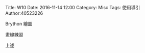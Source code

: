 Title: W10
Date: 2016-11-14 12:00
Category: Misc
Tags: 使用導引
Author:40523226

Brython 繪圖

<!-- PELICAN_END_SUMMARY -->

畫線練習

<!-- 導入 Brython 標準程式庫 -->
<script type="text/javascript" 
    src="https://cdn.rawgit.com/brython-dev/brython/master/www/src/brython_dist.js">
</script>

<!-- 啟動 Brython -->
<script>
window.onload=function(){
brython(1);
}
</script>


<!-- 以下實際利用  Brython 畫兩條直線 -->

<canvas id="japanflag1" width="600" height="200"></canvas>

<script type="text/python3">
from browser import document as doc
import math
# 準備繪圖畫布
canvas = doc["japanflag1"]
ctx = canvas.getContext("2d")

# 以下可以利用 ctx 物件進行畫圖
# 先畫一條直線
ctx.beginPath()
# 設定線的寬度為 1 個單位
ctx.lineWidth = 1
# 將畫筆移動到 (100, 100) 座標點
ctx.moveTo(100, 100)
# 然後畫直線到 (150, 200) 座標點
ctx.lineTo(150, 200)
# 畫右上左下的斜線
ctx.moveTo(150, 100)
ctx.lineTo(100, 200)
# 設定顏色為藍色, 也可以使用 "rgb(0, 0, 255)" 字串設定顏色值
ctx.strokeStyle = "blue"
# 實際執行畫線
ctx.stroke()
ctx.closePath()
</script>

<!-- 以下實際利用  Brython 畫上下垂直線 -->

<canvas id="japanflag2" width="600" height="200"></canvas>

<script type="text/python3">
from browser import document as doc
import math
# 準備繪圖畫布
canvas = doc["japanflag2"]
ctx = canvas.getContext("2d")

# 以下可以利用 ctx 物件進行畫圖
# 先畫一條直線
ctx.beginPath()
# 設定線的寬度為 1 個單位
ctx.lineWidth = 1

for i in range(5):
    ctx.moveTo(100+i*10, 100)
    ctx.lineTo(100+i*10, 200)

# 設定顏色為藍色, 也可以使用 "rgb(0, 0, 255)" 字串設定顏色值
ctx.strokeStyle = "blue"
# 實際執行畫線
ctx.stroke()
ctx.closePath()
</script>

<!-- 以下實際利用  Brython 畫方格線 -->

<canvas id="japanflag3" width="600" height="300"></canvas>

<div id="container3"></div>

<script type="text/python3">
from browser import document as doc
from browser import html
import math
import re
# 準備繪圖畫布
canvas = doc["japanflag3"]
container = doc["container3"]
ctx = canvas.getContext("2d")
# 以下可以利用 ctx 物件進行畫圖

# 水平線
for i in range(5):
    ctx.beginPath()
# 設定線的寬度為 1 個單位
    if i == 0:
        ctx.lineWidth = 7
    else:
        ctx.lineWidth = 1
    ctx.moveTo(99, 100+i*30)
    ctx.lineTo(201, 100+i*30)
    # 設定顏色為藍色, 也可以使用 "rgb(0, 0, 255)" 字串設定顏色值
    ctx.strokeStyle = "blue"
    ctx.stroke()
    ctx.closePath()

# 垂直線
for i in range(6):
    ctx.beginPath()
# 設定線的寬度為 1 個單位
    ctx.lineWidth = 1
    ctx.moveTo(100+i*20, 100)
    ctx.lineTo(100+i*20, 220)
    # 設定顏色為藍色, 也可以使用 "rgb(0, 0, 255)" 字串設定顏色值
    ctx.strokeStyle = "blue"
    ctx.stroke()
    ctx.closePath()

# 1 與 AMajor
ctx.beginPath()
ctx.fillStyle = 'black'
ctx.strokeStyle = "black"
ctx.font = "30px Arial"
ctx.fillText("AMajor", 100, 70)


# 1
ctx.beginPath()
ctx.fillStyle = 'black'
ctx.strokeStyle = "black"
ctx.arc(140, 145, 9, 0, 2*math.pi, False)
ctx.fill()
ctx.stroke()
ctx.closePath()

ctx.beginPath()
ctx.fillStyle = 'white'
ctx.font = "16px Arial"
ctx.fillText("1", 135, 150)
ctx.fill()
ctx.stroke()
ctx.closePath()

# 2
ctx.beginPath()
ctx.fillStyle = 'black'
ctx.strokeStyle = "black"
ctx.arc(160, 145, 9, 0, 2*math.pi, False)
ctx.fill()
ctx.stroke()
ctx.closePath()

ctx.beginPath()
ctx.fillStyle = 'white'
ctx.font = "16px Arial"
ctx.fillText("2", 155, 150)
ctx.fill()
ctx.stroke()
ctx.closePath()

# 3
ctx.beginPath()
ctx.fillStyle = 'black'
ctx.strokeStyle = "black"
ctx.arc(180, 145, 9, 0, 2*math.pi, False)
ctx.fill()
ctx.stroke()
ctx.closePath()

ctx.beginPath()
ctx.fillStyle = 'white'
ctx.font = "16px Arial"
ctx.fillText("3", 175, 150)
ctx.fill()
ctx.stroke()
ctx.closePath()

# o
ctx.beginPath()
ctx.arc(120, 80, 5, 0, 2*math.pi, False)
ctx.lineWidth =3
ctx.strokeStyle = "black"
ctx.stroke()
ctx.closePath()
ctx.beginPath()
ctx.arc(200, 80, 5, 0, 2*math.pi, False)
ctx.lineWidth =3
ctx.strokeStyle = "black"
ctx.stroke()
ctx.closePath()
# x
ctx.beginPath()
#ctx.arc(100, 80, 5, 0, 2*math.pi, False)
ctx.moveTo(95, 75)
ctx.lineTo(105, 85)
ctx.moveTo(105, 75)
ctx.lineTo(95, 85)
ctx.lineWidth =3
ctx.strokeStyle = "black"
ctx.stroke()
ctx.closePath()

</script>


上述
<pre class="brush:python">

<!-- 以下實際利用  Brython 畫兩條直線 -->

<canvas id="japanflag1" width="600" height="200"></canvas>

<script type="text/python3">
from browser import document as doc
import math
# 準備繪圖畫布
canvas = doc["japanflag1"]
ctx = canvas.getContext("2d")

# 以下可以利用 ctx 物件進行畫圖
# 先畫一條直線
ctx.beginPath()
# 設定線的寬度為 1 個單位
ctx.lineWidth = 1
# 將畫筆移動到 (100, 100) 座標點
ctx.moveTo(100, 100)
# 然後畫直線到 (150, 200) 座標點
ctx.lineTo(150, 200)
# 畫右上左下的斜線
ctx.moveTo(150, 100)
ctx.lineTo(100, 200)
# 設定顏色為藍色, 也可以使用 "rgb(0, 0, 255)" 字串設定顏色值
ctx.strokeStyle = "blue"
# 實際執行畫線
ctx.stroke()
ctx.closePath()
</script>

<!-- 以下實際利用  Brython 畫上下垂直線 -->

<canvas id="japanflag2" width="600" height="200"></canvas>

<script type="text/python3">
from browser import document as doc
import math
# 準備繪圖畫布
canvas = doc["japanflag2"]
ctx = canvas.getContext("2d")

# 以下可以利用 ctx 物件進行畫圖
# 先畫一條直線
ctx.beginPath()
# 設定線的寬度為 1 個單位
ctx.lineWidth = 1

for i in range(5):
    ctx.moveTo(100+i*10, 100)
    ctx.lineTo(100+i*10, 200)

# 設定顏色為藍色, 也可以使用 "rgb(0, 0, 255)" 字串設定顏色值
ctx.strokeStyle = "blue"
# 實際執行畫線
ctx.stroke()
ctx.closePath()
</script>

<!-- 以下實際利用  Brython 畫方格線 -->

<canvas id="japanflag3" width="600" height="300"></canvas>

<div id="container3"></div>

<script type="text/python3">
from browser import document as doc
from browser import html
import math
import re
# 準備繪圖畫布
canvas = doc["japanflag3"]
container = doc["container3"]
ctx = canvas.getContext("2d")
# 以下可以利用 ctx 物件進行畫圖

# 水平線
for i in range(5):
    ctx.beginPath()
# 設定線的寬度為 1 個單位
    if i == 0:
        ctx.lineWidth = 7
    else:
        ctx.lineWidth = 1
    ctx.moveTo(99, 100+i*30)
    ctx.lineTo(201, 100+i*30)
    # 設定顏色為藍色, 也可以使用 "rgb(0, 0, 255)" 字串設定顏色值
    ctx.strokeStyle = "blue"
    ctx.stroke()
    ctx.closePath()

# 垂直線
for i in range(6):
    ctx.beginPath()
# 設定線的寬度為 1 個單位
    ctx.lineWidth = 1
    ctx.moveTo(100+i*20, 100)
    ctx.lineTo(100+i*20, 220)
    # 設定顏色為藍色, 也可以使用 "rgb(0, 0, 255)" 字串設定顏色值
    ctx.strokeStyle = "blue"
    ctx.stroke()
    ctx.closePath()

# 1 與 AMajor
ctx.beginPath()
ctx.fillStyle = 'black'
ctx.strokeStyle = "black"
ctx.font = "30px Arial"
ctx.fillText("AMajor", 100, 70)


# 1
ctx.beginPath()
ctx.fillStyle = 'black'
ctx.strokeStyle = "black"
ctx.arc(140, 145, 9, 0, 2*math.pi, False)
ctx.fill()
ctx.stroke()
ctx.closePath()

ctx.beginPath()
ctx.fillStyle = 'white'
ctx.font = "16px Arial"
ctx.fillText("1", 135, 150)
ctx.fill()
ctx.stroke()
ctx.closePath()

# 2
ctx.beginPath()
ctx.fillStyle = 'black'
ctx.strokeStyle = "black"
ctx.arc(160, 145, 9, 0, 2*math.pi, False)
ctx.fill()
ctx.stroke()
ctx.closePath()

ctx.beginPath()
ctx.fillStyle = 'white'
ctx.font = "16px Arial"
ctx.fillText("2", 155, 150)
ctx.fill()
ctx.stroke()
ctx.closePath()

# 3
ctx.beginPath()
ctx.fillStyle = 'black'
ctx.strokeStyle = "black"
ctx.arc(180, 145, 9, 0, 2*math.pi, False)
ctx.fill()
ctx.stroke()
ctx.closePath()

ctx.beginPath()
ctx.fillStyle = 'white'
ctx.font = "16px Arial"
ctx.fillText("3", 175, 150)
ctx.fill()
ctx.stroke()
ctx.closePath()

# o
ctx.beginPath()
ctx.arc(120, 80, 5, 0, 2*math.pi, False)
ctx.lineWidth =3
ctx.strokeStyle = "black"
ctx.stroke()
ctx.closePath()
ctx.beginPath()
ctx.arc(200, 80, 5, 0, 2*math.pi, False)
ctx.lineWidth =3
ctx.strokeStyle = "black"
ctx.stroke()
ctx.closePath()
# x
ctx.beginPath()
#ctx.arc(100, 80, 5, 0, 2*math.pi, False)
ctx.moveTo(95, 75)
ctx.lineTo(105, 85)
ctx.moveTo(105, 75)
ctx.lineTo(95, 85)
ctx.lineWidth =3
ctx.strokeStyle = "black"
ctx.stroke()
ctx.closePath()







</script>
